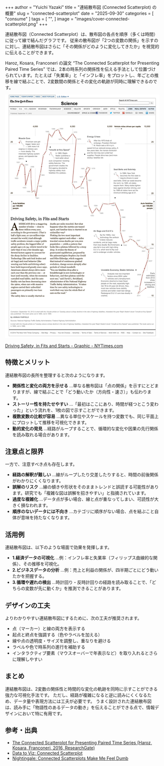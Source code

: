 +++
author = "Yuichi Yazaki"
title = "連結散布図 (Connected Scatterplot) の概要"
slug = "connected-scatterplot"
date = "2025-09-30"
categories = [
    "consume"
]
tags = [
    "",
]
image = "images/cover-connected-scatterplot.png"
+++

連結散布図（Connected Scatterplot）は、散布図の各点を順序（多くは時間）に従って線で結んだグラフです。
従来の散布図が「2つの変数の関係」を示すのに対し、連結散布図はさらに「その関係がどのように変化してきたか」を視覚的に伝えることができます。

<!--more-->

Haroz, Kosara, Franconeri の論文 “The Connected Scatterplot for Presenting Paired Time Series” では、2本の時系列の関係性を伝える手法として位置づけられています。たとえば「失業率」と「インフレ率」をプロットし、年ごとの推移を線で結ぶことで、2変数間の関係とその変化の軌跡が同時に理解できるのです。

![](images/connected-scatterplot.png)

[Driving Safety, in Fits and Starts - Graphic - NYTimes.com](https://archive.nytimes.com/www.nytimes.com/interactive/2012/09/17/science/driving-safety-in-fits-and-starts.html)


## 特徴とメリット

連結散布図の長所を整理すると次のようになります。

- **関係性と変化の両方を示せる** ...単なる散布図は「点の関係」を示すにとどまりますが、線で結ぶことで「どう動いたか（方向性・速さ）」も伝わります。
- **ストーリー性を持たせやすい** ...「最初はここにあり、時間が経つとこう変わった」という流れを、1枚の図で示すことができます。
- **複数変数の比較が容易** ...異なる単位やスケールを持つ変数でも、同じ平面上にプロットして推移を可視化できます。
- **動的変化の発見** ...経路がループすることで、循環的な変化や因果の先行関係を読み取れる場合があります。



## 注意点と限界

一方で、注意すべき点も存在します。

- **経路の解釈が難しい** ...線がループしたり交差したりすると、時間の前後関係がわかりにくくなります。
- **誤解のリスク** ...線の傾きや形状をそのままトレンドと誤読する可能性があります。研究でも「複雑な図は誤解を招きやすい」と指摘されています。
- **過度な複雑化** ...データ点が多い場合、線と点が重なってしまい、可読性が大きく損なわれます。
- **順序のないデータには不向き** ...カテゴリに順序がない場合、点を結ぶこと自体が意味を持たなくなります。



## 活用例

連結散布図は、以下のような場面で効果を発揮します。

- **1.経済データの可視化** ...例：インフレ率と失業率（フィリップス曲線的な関係）、その推移を可視化。
- **2.ビジネスデータの分析** ...例：売上と利益の関係が、四半期ごとにどう動いたかを把握する。
- **3.循環や遅れの検出** ...時計回り・反時計回りの経路を読み取ることで、「どちらの変数が先に動くか」を推測できることがあります。



## デザインの工夫

よりわかりやすい連結散布図にするために、次の工夫が推奨されます。

- 点（マーカー）と線の両方を表示する
- 起点と終点を強調する（色やラベルを加える）
- 線や点の透明度・サイズを調整し、重なりを避ける
- ラベルや色で時系列の進行を補助する
- インタラクティブ要素（マウスオーバーで年表示など）を取り入れるとさらに理解しやすい



## まとめ

連結散布図は、2変数の関係性と時間的な変化の軌跡を同時に示すことができる強力な可視化手法です。
ただし、経路が複雑になると逆に読みにくくなるため、データ量や表現方法には工夫が必要です。
うまく設計された連結散布図は、読み手に「物語性のあるデータの動き」を伝えることができる点で、情報デザインにおいて特に有用です。



## 参考・出典

- [The Connected Scatterplot for Presenting Paired Time Series (Haroz, Kosara, Franconeri, 2016, ResearchGate)](https://www.researchgate.net/publication/284273966_The_Connected_Scatterplot_for_Presenting_Paired_Time_Series)
- [Data to Viz: Connected Scatterplot](https://www.data-to-viz.com/graph/connectedscatter.html)
- [Nightingale: Connected Scatterplots Make Me Feel Dumb](https://nightingaledvs.com/connected-scatterplots-make-me-feel-dumb/)


